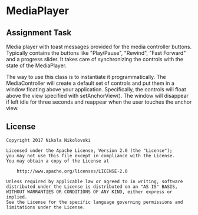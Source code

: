 # MediaPlayer
## Assignment Task
Media player with toast messages provided for the media controller buttons.
Typically contains the buttons like "Play/Pause", "Rewind", "Fast Forward" and a progress slider. It takes care of synchronizing the controls with the state of the MediaPlayer.

The way to use this class is to instantiate it programmatically. The MediaController will create a default set of controls and put them in a window floating above your application. Specifically, the controls will float above the view specified with setAnchorView(). The window will disappear if left idle for three seconds and reappear when the user touches the anchor view.

## License

    Copyright 2017 Nikola Nikolovski

    Licensed under the Apache License, Version 2.0 (the "License");
    you may not use this file except in compliance with the License.
    You may obtain a copy of the License at

        http://www.apache.org/licenses/LICENSE-2.0

    Unless required by applicable law or agreed to in writing, software
    distributed under the License is distributed on an "AS IS" BASIS,
    WITHOUT WARRANTIES OR CONDITIONS OF ANY KIND, either express or implied.
    See the License for the specific language governing permissions and
    limitations under the License.
